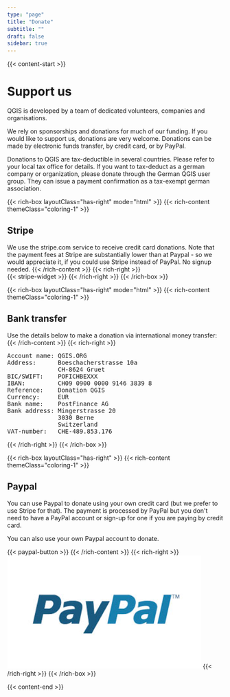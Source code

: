 ```yaml
---
type: "page"
title: "Donate"
subtitle: ""
draft: false
sidebar: true
---
```


{{< content-start  >}}

# Support us

QGIS is developed by a team of dedicated volunteers, companies and organisations.

We rely on sponsorships and donations for much of our funding. If you would like to support us, donations are very welcome. Donations can be made by electronic funds transfer, by credit card, or by PayPal.

Donations to QGIS are tax-deductible in several countries. Please refer to your local tax office for details. If you want to tax-deduct as a german company or organization, please donate through the German QGIS user group. They can issue a payment confirmation as a tax-exempt german association.

{{< rich-box layoutClass="has-right" mode="html" >}}
{{< rich-content themeClass="coloring-1" >}}
## Stripe

We use the stripe.com service to receive credit card donations. Note that the payment fees at Stripe are substantially lower than at Paypal - so we would appreciate it, if you could use Stripe instead of PayPal. No signup needed.
{{< /rich-content >}}
{{< rich-right >}}  
{{< stripe-widget >}}
{{< /rich-right >}}
{{< /rich-box >}}


{{< rich-box layoutClass="has-right" mode="html" >}}
{{< rich-content themeClass="coloring-1" >}}
## Bank transfer

Use the details below to make a donation via international money transfer:
{{< /rich-content >}}
{{< rich-right >}}  
<pre>
Account name: QGIS.ORG
Address:      Boeschacherstrasse 10a
              CH-8624 Gruet
BIC/SWIFT:    POFICHBEXXX
IBAN:         CH09 0900 0000 9146 3839 8
Reference:    Donation QGIS
Currency:     EUR
Bank name:    PostFinance AG
Bank address: Mingerstrasse 20
              3030 Berne
              Switzerland
VAT-number:   CHE-489.853.176
</pre>
{{< /rich-right >}}
{{< /rich-box >}}


{{< rich-box layoutClass="has-right" >}}
{{< rich-content themeClass="coloring-1" >}}
## Paypal

You can use Paypal to donate using your own credit card (but we prefer to use Stripe for that). The payment is processed by PayPal but you don't need to have a PayPal account or sign-up for one if you are paying by credit card.

You can also use your own Paypal account to donate.

{{< paypal-button >}} 
{{< /rich-content >}}
{{< rich-right >}}  
![](paypal.png)
{{< /rich-right >}}
{{< /rich-box >}}

{{< content-end >}}
